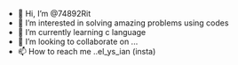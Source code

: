 - 👋 Hi, I’m @74892Rit
- 👀 I’m interested in solving amazing problems using codes
- 🌱 I’m currently learning c language
- 💞️ I’m looking to collaborate on ...
- 📫 How to reach me ..el_ys_ian (insta)

<!---
74892Rit/74892Rit is a ✨ special ✨ repository because its `README.md` (this file) appears on your GitHub profile.
You can click the Preview link to take a look at your changes.
--->
